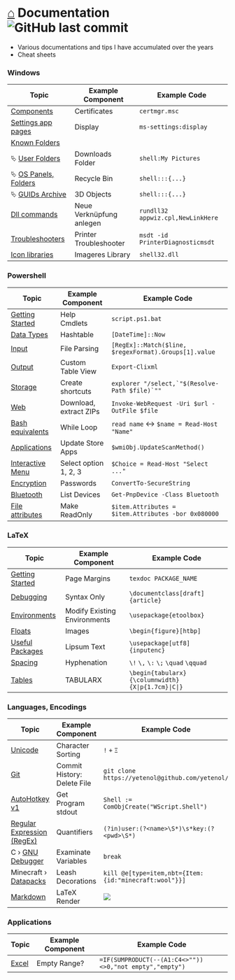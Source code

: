 # [⌂](README.md) Documentation ![GitHub last commit](https://img.shields.io/github/last-commit/yetenol/doc?color=white)

- Various documentations and tips I have accumulated over the years
- Cheat sheets

### Windows

| Topic                                                     | Example Component        | Example Code                      |
| --------------------------------------------------------- | ------------------------ | --------------------------------- |
| [Components](windows/components.md)                       | Certificates             | `certmgr.msc`                     |
| [Settings app pages](windows/settings.md)                 | Display                  | `ms-settings:display`             |
| [Known Folders](windows/known-folders/known-folders.md)   |                          |                                   |
| ⮱ [User Folders](windows/known-folders/user-folders.md)   | Downloads Folder         | `shell:My Pictures`               |
| ⮱ [OS Panels, Folders](windows/known-folders/guids.md)    | Recycle Bin              | `shell:::{...}`                   |
| ⮱ [GUIDs Archive](windows/known-folders/guids-archive.md) | 3D Objects               | `shell:::{...}`                   |
| [Dll commands](windows/dll.md)                            | Neue Verknüpfung anlegen | `rundll32 appwiz.cpl,NewLinkHere` |
| [Troubleshooters](windows/troubleshooters.md)             | Printer Troubleshooter   | `msdt -id PrinterDiagnosticmsdt`  |
| [Icon libraries](windows/icons.md)                        | Imageres Library         | `shell32.dll`                     |


### Powershell

| Topic                                              | Example Component      | Example Code                                          |
| -------------------------------------------------- | ---------------------- | ----------------------------------------------------- |
| [Getting Started](powershell/powershell.md)        | Help Cmdlets           | `script.ps1.bat`                                      |
| [Data Types](powershell/data-types.md)             | Hashtable              | `[DateTime]::Now`                                     |
| [Input](powershell/input.md)                       | File Parsing           | `[RegEx]::Match($line, $regexFormat).Groups[1].value` |
| [Output](powershell/output.md)                     | Custom Table View      | `Export-Clixml`                                       |
| [Storage](powershell/storage.md)                   | Create shortcuts       | ``explorer "/select,`"$(Resolve-Path $file)`""``      |
| [Web](powershell/web.md)                           | Download, extract ZIPs | `Invoke-WebRequest -Uri $url -OutFile $file`          |
| [Bash equivalents](powershell/bash-equivalents.md) | While Loop             | `read name` <-> `$name = Read-Host "Name"`            |
| [Applications](powershell/applications.md)         | Update Store Apps      | `$wmiObj.UpdateScanMethod()`                          |
| [Interactive Menu](powershell/menu.md)             | Select option 1, 2, 3  | `$Choice = Read-Host "Select ..."`                    |
| [Encryption](powershell/encryption.md)             | Passwords              | `ConvertTo-SecureString`                              |
| [Bluetooth](powershell/bluetooth.md)               | List Devices           | `Get-PnpDevice -Class Bluetooth`                      |
| [File attributes](powershell/file-attributes.md)   | Make ReadOnly          | `$item.Attributes = $item.Attributes -bor 0x080000`   |


### LaTeX

| Topic                                 | Example Component            | Example Code                                       |
| ------------------------------------- | ---------------------------- | -------------------------------------------------- |
| [Getting Started](latex/latex.md)     | Page Margins                 | `texdoc PACKAGE_NAME`                              |
| [Debugging](latex/debugging.md)       | Syntax Only                  | `\documentclass[draft]{article}`                   |
| [Environments](latex/environments.md) | Modify Existing Environments | `\usepackage{etoolbox}`                            |
| [Floats](latex/floats.md)             | Images                       | `\begin{figure}[htbp]`                             |
| [Useful Packages](latex/packages.md)  | Lipsum Text                  | `\usepackage[utf8]{inputenc}`                      |
| [Spacing](latex/spacing.md)           | Hyphenation                  | `\!` `\,` `\:` `\;` `\quad` `\qquad`               |
| [Tables](latex/tables.md)             | TABULARX                     | `\begin{tabularx}{\columnwidth}{X\|p{1.7cm}\|C\|}` |




### Languages, Encodings

| Topic                                            | Example Component           | Example Code                                                                      |
| ------------------------------------------------ | --------------------------- | --------------------------------------------------------------------------------- |
| [Unicode](languages/unicode.md)                  | Character Sorting           | `!` `+` `Ξ`                                                                       |
| [Git](languages/git.md)                          | Commit History: Delete File | `git clone https://yetenol@github.com/yetenol/`                                   |
| [AutoHotkey v1](languages/autohotkey.md)         | Get Program stdout          | `Shell := ComObjCreate("WScript.Shell")`                                          |
| [Regular Expression (RegEx)](languages/regex.md) | Quantifiers                 | `(?in)user:(?<name>\S*)\s*key:(?<pwd>\S*)`                                        |
| C › [GNU Debugger](languages/gdb.md)             | Examinate Variables         | `break`                                                                           |
| Minecraft › [Datapacks](languages/minecraft.md)  | Leash Decorations           | `kill @e[type=item,nbt={Item:{id:"minecraft:wool"}}]`                             |
| [Markdown](languages/markdown.md)                | LaTeX Render                | <img src="https://render.githubusercontent.com/render/math?math=\int_0^1{\pi^2}"> |


### Applications

| Topic                  | Example Component | Example Code                                            |
| ---------------------- | ----------------- | ------------------------------------------------------- |
| [Excel](apps/excel.md) | Empty Range?      | `=IF(SUMPRODUCT(--(A1:C4<>""))<>0,"not empty","empty")` |